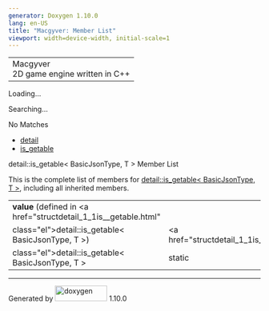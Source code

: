 ```yaml
---
generator: Doxygen 1.10.0
lang: en-US
title: "Macgyver: Member List"
viewport: width=device-width, initial-scale=1
---
```


<div id="top">

<div id="titlearea">

<table data-cellspacing="0" data-cellpadding="0">
<colgroup>
<col style="width: 100%" />
</colgroup>
<tbody>
<tr id="projectrow" class="odd">
<td id="projectalign"><div id="projectname">
Macgyver
</div>
<div id="projectbrief">
2D game engine written in C++
</div></td>
</tr>
</tbody>
</table>

</div>

<div id="main-nav">

</div>

<div id="MSearchSelectWindow"
onmouseover="return searchBox.OnSearchSelectShow()"
onmouseout="return searchBox.OnSearchSelectHide()"
onkeydown="return searchBox.OnSearchSelectKey(event)">

</div>

<div id="MSearchResultsWindow">

<div id="MSearchResults">

<div class="SRPage">

<div id="SRIndex">

<div id="SRResults">

</div>

<div id="Loading" class="SRStatus">

Loading...

</div>

<div id="Searching" class="SRStatus">

Searching...

</div>

<div id="NoMatches" class="SRStatus">

No Matches

</div>

</div>

</div>

</div>

</div>

<div id="nav-path" class="navpath">

- <a href="namespacedetail.html" class="el">detail</a>
- <a href="structdetail_1_1is__getable.html" class="el">is_getable</a>

</div>

</div>

<div class="header">

<div class="headertitle">

<div class="title">

detail::is_getable\< BasicJsonType, T \> Member List

</div>

</div>

</div>

<div class="contents">

This is the complete list of members for
<a href="structdetail_1_1is__getable.html"
class="el">detail::is_getable&lt; BasicJsonType, T &gt;</a>, including
all inherited members.

|                                                                  |                                                             |                                    |
|------------------------------------------------------------------|-------------------------------------------------------------|------------------------------------|
| **value** (defined in <a href="structdetail_1_1is__getable.html" 
 class="el">detail::is_getable&lt; BasicJsonType, T &gt;</a>)      | <a href="structdetail_1_1is__getable.html"                  
                                                                    class="el">detail::is_getable&lt; BasicJsonType, T &gt;</a>  | <span class="mlabel">static</span> |

</div>

------------------------------------------------------------------------

<span class="small">Generated
by [<img src="doxygen.svg" class="footer" width="104" height="31"
alt="doxygen" />](https://www.doxygen.org/index.html) 1.10.0</span>
